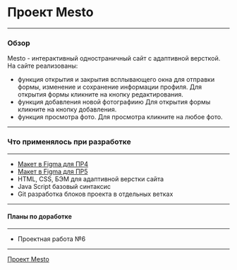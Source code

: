 # Проект Mesto

---

### Обзор

Mesto - интерактивный одностраничный сайт с адаптивной версткой.
На сайте реализованы:

- функция открытия и закрытия всплывающего окна для отправки формы, изменение и сохранение информации профиля. Для открытия формы кликните на кнопку редактирования.
- функция добавления новой фотографиию Для открытия формы кликните на кнопку добавления.
- функция просмотра фото. Для просмотра кликните на любое фото.

---

### Что применялось при разработке

---

- [Макет в Figma для ПР4](https://www.figma.com/file/2cn9N9jSkmxD84oJik7xL7/JavaScript.-Sprint-4?node-id=0%3A1)
- [Макет в Figma для ПР5](https://www.figma.com/file/bjyvbKKJN2naO0ucURl2Z0/JavaScript.-Sprint-5?node-id=50160%3A234)
- HTML, CSS, БЭМ для адаптивной верстки сайта
- Java Script базовый синтаксис
- Git разработка блоков проекта в отдельных ветках

---

#### Планы по доработке

---

- Проектная работа №6

---

[Проект Mesto](https://annashlyukova.github.io/mesto//index.html)
